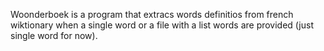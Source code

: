 Woonderboek is a program that extracs words definitios from french wiktionary
when a single word or a file with a list words are provided (just single word for now).
